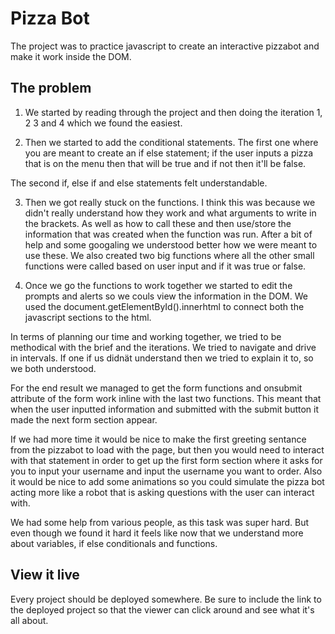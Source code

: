 # Pizza Bot

The project was to practice javascript to create an interactive pizzabot and make it work inside the DOM. 

## The problem

1. We started by reading through the project and then doing the iteration 1, 2 3 and 4 which we found the easiest. 

2. Then we started to add the conditional statements. The first one where you are meant to create an if else statement; if the user inputs a pizza that is on the menu then that will be true and if not then it'll be false. 

The second if, else if and else statements felt understandable. 

3. Then we got really stuck on the functions. I think this was because we didn't really understand how they work and what arguments to write in the brackets. As well as how to call these and then use/store the information that was created when the function was run. After a bit of help and some googaling we understood better how we were meant to use these. We also created two big functions where all the other small functions were called based on user input and if it was true or false. 

4. Once we go the functions to work together we started to edit the prompts and alerts so we couls view the information in the DOM. We used the document.getElementById().innerhtml to connect both the javascript sections to the html. 

In terms of planning our time and working together, we tried to be methodical with the brief and the iterations. We tried to navigate and drive in intervals. If one if us didnät understand then we tried to explain it to, so we both understood. 

For the end result we managed to get the form functions and onsubmit attribute of the form work inline with the last two functions. This meant that when the user inputted information and submitted with the submit button it made the next form section appear. 

If we had more time it would be nice to make the first greeting sentance from the pizzabot to load with the page, but then you would need to interact with that statement in order to get up the first form section where it asks for you to input your username and input the username you want to order. Also it would be nice to add some animations so you could simulate the pizza bot acting more like a robot that is asking questions with the user can interact with. 

We had some help from various people, as this task was super hard. But even though we found it hard it feels like now that we understand more about variables, if else conditionals and functions. 
## View it live

Every project should be deployed somewhere. Be sure to include the link to the deployed project so that the viewer can click around and see what it's all about.



